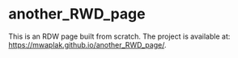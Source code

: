 # another_RWD_page
This is an RDW page built from scratch. The project is available at: https://mwaplak.github.io/another_RWD_page/.
